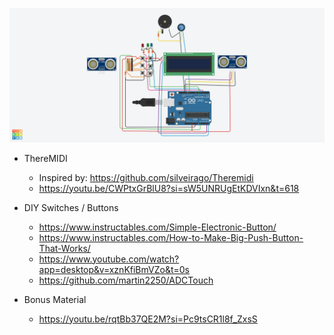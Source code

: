 ![diagram](https://github.com/jimf99/jimf99.github.io/blob/main/Arduino-ThereMIDI/JimF99-Theremin%202a.png)

* ThereMIDI
  * Inspired by: https://github.com/silveirago/Theremidi
  * https://youtu.be/CWPtxGrBlU8?si=sW5UNRUgEtKDVIxn&t=618

* DIY Switches / Buttons
  * https://www.instructables.com/Simple-Electronic-Button/
  * https://www.instructables.com/How-to-Make-Big-Push-Button-That-Works/
  * https://www.youtube.com/watch?app=desktop&v=xznKfiBmVZo&t=0s
  * https://github.com/martin2250/ADCTouch
  
 * Bonus Material
   * https://youtu.be/rqtBb37QE2M?si=Pc9tsCR1l8f_ZxsS

 
